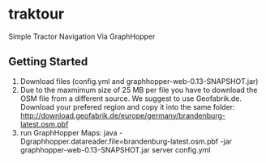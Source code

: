 # traktour
Simple Tractor Navigation Via GraphHopper


## Getting Started

1. Download files (config.yml and graphhopper-web-0.13-SNAPSHOT.jar)
2. Due to the maxmimum size of 25 MB per file you have to download the OSM file from a different source.
   We suggest to use Geofabrik.de. Download your prefered region and copy it into the same folder:            
   http://download.geofabrik.de/europe/germany/brandenburg-latest.osm.pbf
3. run GraphHopper Maps: 
   java -Dgraphhopper.datareader.file=brandenburg-latest.osm.pbf -jar graphhopper-web-0.13-SNAPSHOT.jar server config.yml

